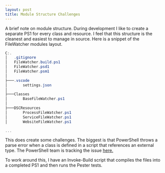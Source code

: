 ```yaml
---
layout: post
title: Module Structure Challenges
---
```


A brief note on module structure.
During development I like to create a separate PS1 for every class and resource.
I feel that this structure is the cleanest and easiest to manage in source.
Here is a snippet of the FileWatcher modules layout.

```powershell
C:.
│   .gitignore
│   FileWatcher.build.ps1
│   FileWatcher.psd1
│   FileWatcher.psm1
│
├───.vscode
│       settings.json
│
├───Classes
│       BaseFileWatcher.ps1
│
├───DSCResources
│       ProcessFileWatcher.ps1
│       ServiceFileWatcher.ps1
│       WebsiteFileWatcher.ps1

...
```

This does create some challenges.
The biggest is that PowerShell throws a parse error when a class is defined in a script that references an external type.
The PowerShell team is tracking the issue [here.](https://github.com/PowerShell/PowerShell/issues/3641)

To work around this, I have an Invoke-Build script that compiles the files into a completed PS1 and then runs the Pester tests. 